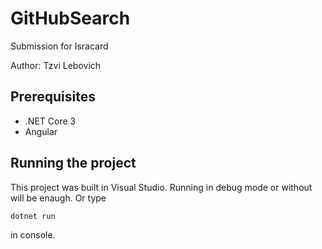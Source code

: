 # GitHubSearch
Submission for Isracard

Author: Tzvi Lebovich

## Prerequisites

* .NET Core 3
* Angular

## Running the project

This project was built in Visual Studio. Running in debug mode or without will be enaugh. Or type

```
dotnet run
```

in console.
